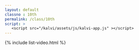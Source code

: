 ```yaml
---
layout: default
classno : 10th
permalink: /class/10th
script: >
   <script src="/kalvi/assets/js/kalvi-app.js" ></script>
---
```


{% include list-video.html %}
